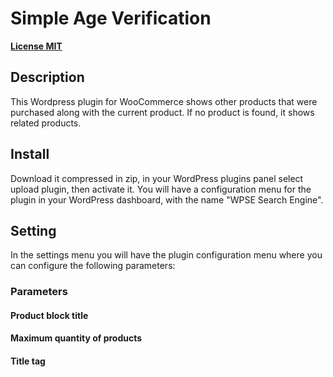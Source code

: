 # Simple Age Verification

[**License MIT**](https://github.com/javiervilchezl/wp-products-purchased-together-jvl/blob/main/LICENSE)

## Description

This Wordpress plugin for WooCommerce shows other products that were purchased along with the current product. If no product is found, it shows related products.

## Install

Download it compressed in zip, in your WordPress plugins panel select upload plugin, then activate it.
You will have a configuration menu for the plugin in your WordPress dashboard, with the name "WPSE Search Engine".

## Setting

In the settings menu you will have the plugin configuration menu where you can configure the following parameters:

### Parameters

#### Product block title

#### Maximum quantity of products

#### Title tag

